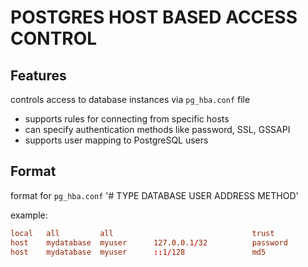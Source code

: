 # POSTGRES HOST BASED ACCESS CONTROL

## Features
controls access to database instances via `pg_hba.conf` file
- supports rules for connecting from specific hosts
- can specify authentication methods like password, SSL, GSSAPI
- supports user mapping to PostgreSQL users

## Format
format for `pg_hba.conf`
'# TYPE DATABASE USER ADDRESS METHOD'

example:
```conf
local   all         all                               trust
host    mydatabase  myuser      127.0.0.1/32          password
host    mydatabase  myuser      ::1/128               md5
```